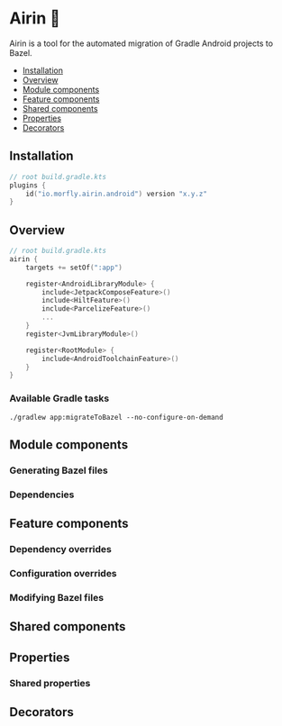 # Airin 🎋
Airin is a tool for the automated migration of Gradle Android projects to Bazel.

- [Installation](#installation)
- [Overview](#overview)
- [Module components](#module-components)
- [Feature components](#feature-components)
- [Shared components](#shared-components)
- [Properties](#properties)
- [Decorators](#decorators)

## Installation
```kotlin
// root build.gradle.kts
plugins {
    id("io.morfly.airin.android") version "x.y.z"
}
```
## Overview
```kotlin
// root build.gradle.kts
airin {
    targets += setOf(":app")

    register<AndroidLibraryModule> {
        include<JetpackComposeFeature>()
        include<HiltFeature>()
        include<ParcelizeFeature>()
        ...
    }
    register<JvmLibraryModule>()

    register<RootModule> {
        include<AndroidToolchainFeature>()
    }
}
```
### Available Gradle tasks
```shell
./gradlew app:migrateToBazel --no-configure-on-demand
```


## Module components
### Generating Bazel files
### Dependencies
## Feature components
### Dependency overrides
### Configuration overrides
### Modifying Bazel files 
## Shared components
## Properties
### Shared properties
## Decorators


